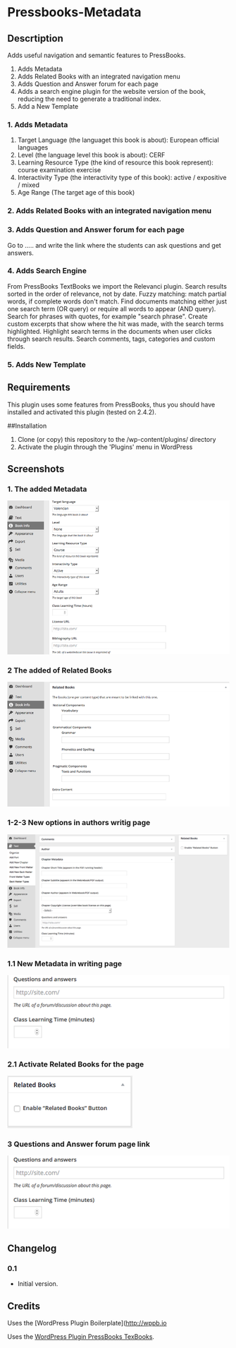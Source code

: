 # Pressbooks-Metadata

## Descrtiption
Adds useful navigation and semantic features to PressBooks.

1. Adds Metadata
1. Adds Related Books with an integrated navigation menu
1. Adds Question and Answer forum for each page
1. Adds a search engine plugin for the website version of the book, reducing the need to generate a traditional index.
1. Add a New Template

### 1. Adds Metadata
1. Target Language (the languaget this book is about): European official languages
2. Level (the language level this book is about): CERF
3. Learning Resource Type (the kind of resource this book represent): 
course
examination
exercise
4. Interactivity Type (the interactivity type of this book): active / expositive / mixed
5. Age Range (The target age of this book)

### 2. Adds Related Books with an integrated navigation menu

### 3. Adds Question and Answer forum for each page
Go to  ..... and write the link where the students can ask questions and get answers.

### 4. Adds Search Engine
From PressBooks TextBooks we import the Relevanci plugin.
    Search results sorted in the order of relevance, not by date.
    Fuzzy matching: match partial words, if complete words don't match.
    Find documents matching either just one search term (OR query) or require all words to appear (AND query).
    Search for phrases with quotes, for example "search phrase".
    Create custom excerpts that show where the hit was made, with the search terms highlighted.
    Highlight search terms in the documents when user clicks through search results.
    Search comments, tags, categories and custom fields.


### 5. Adds New Template

## Requirements

This plugin uses some features from PressBooks, thus you should have installed and activated this plugin (tested on 2.4.2).

##Installation

1. Clone (or copy) this repository to the /wp-content/plugins/ directory
1. Activate the plugin through the 'Plugins' menu in WordPress

## Screenshots

### 1. The added Metadata
![The added Metadata](assets/screenshot-1.png)

### 2 The added of Related Books
![The added of Related Books](assets/screenshot-2.png)

###  1-2-3 New options in authors writig page
![New options in authors writig page](assets/screenshot-3.png)

### 1.1 New Metadata in writing page
![New Metadata in writing page](assets/screenshot-4.png)

### 2.1 Activate Related Books for the page
![Activate Related Books for the page](assets/screenshot-5.png)

### 3 Questions and Answer forum page link
![New Metadata in writing page](assets/screenshot-4.png)

## Changelog

### 0.1
* Initial version.

## Credits

Uses the [WordPress Plugin Boilerplate](http://wppb.io

Uses the [WordPress Plugin PressBooks TexBooks](https://github.com/BCcampus/pressbooks-textbook).



